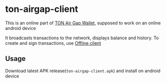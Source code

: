 # ton-airgap-client

This is an online part of [TON Air Gap Wallet](https://github.com/ton-offline-storage), supposed to work on an online android device

It broadcasts transactions to the network, displays balance and history. To create and sign transactions, use [Offline client](https://github.com/ton-offline-storage/ton-offline-client/tree/main)

## Usage

Download latest APK release(`ton-airgap-client.apk`) and install on android device

